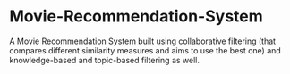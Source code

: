# Movie-Recommendation-System
A Movie Recommendation System built using collaborative filtering (that compares different similarity measures and aims to use the best one) and knowledge-based and topic-based filtering as well.
